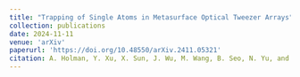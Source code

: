 ```yaml
---
title: "Trapping of Single Atoms in Metasurface Optical Tweezer Arrays"
collection: publications
date: 2024-11-11
venue: 'arXiv'
paperurl: 'https://doi.org/10.48550/arXiv.2411.05321'
citation: A. Holman, Y. Xu, X. Sun, J. Wu, M. Wang, B. Seo, N. Yu, and S. Will, arXiv (2024).
---
```

